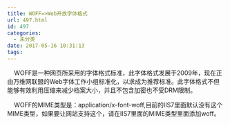```yaml
---
title: WOFF=>Web开放字体格式
url: 497.html
id: 497
categories:
  - 未分类
date: 2017-05-16 10:31:13
tags:
---
```


    WOFF是一种网页所采用的字体格式标准，此字体格式发展于2009年，现在正由万维网联盟的Web字体工作小组标准化，以求成为推荐标准。此字体格式不但能够有效利用压缩来减少档案大小，并且不包含加密也不受DRM限制。  

    WOFF的MIME类型是：application/x-font-woff,目前的IIS7里面默认没有这个MIME类型，如果要让网站支持这个，请在IIS7里面的MIME类型里面添加woff。